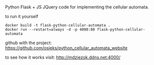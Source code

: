 Python Flask + JS JQuery code for implementing the cellular automata.

to run it yourself 
```console
docker build -t flask-python-cellular-automata .
docker run --restart=always -d -p 4000:80 flask-python-cellular-automata
```

github with the project: https://github.com/osieks/python_cellular_automata_website

to see how it works visit: http://mdziezok.ddns.net:4000/
